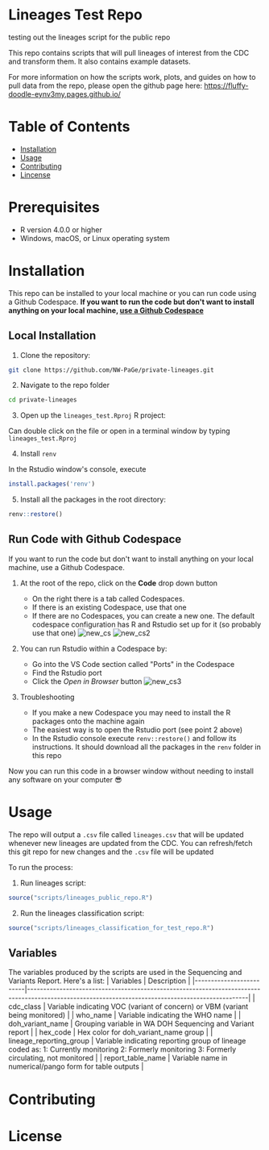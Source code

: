 # Lineages Test Repo
testing out the lineages script for the public repo

This repo contains scripts that will pull lineages of interest from the CDC and transform them. It also contains example datasets.

For more information on how the scripts work, plots, and guides on how to pull data from the repo, please open the github page here:
https://fluffy-doodle-eynv3my.pages.github.io/

# Table of Contents

-  [Installation](#installation)
-  [Usage](#usage)
-  [Contributing](#contributing)
-  [Lincense](#license)

# Prerequisites
-  R version 4.0.0 or higher
-  Windows, macOS, or Linux operating system

# Installation
This repo can be installed to your local machine or you can run code using a Github Codespace. **If you want to run the code but don't want to install anything on your local machine, [use a Github Codespace](#run-code-with-github-codespace)**

## Local Installation
1. Clone the repository:

  ```bash
  git clone https://github.com/NW-PaGe/private-lineages.git
  ```

2. Navigate to the repo folder

  ```bash
  cd private-lineages
  ```

3. Open up the `lineages_test.Rproj` R project:

  Can double click on the file or open in a terminal window by typing `lineages_test.Rproj`

4. Install `renv`

  In the Rstudio window's console, execute 
  
  ```R
  install.packages('renv')
  ```

5. Install all the packages in the root directory:

  ```R
  renv::restore()
  ```
## Run Code with Github Codespace
If you want to run the code but don't want to install anything on your local machine, use a Github Codespace.

1. At the root of the repo, click on the **Code** drop down button
   - On the right there is a tab called Codespaces. 
   - If there is an existing Codespace, use that one
   - If there are no Codespaces, you can create a new one. The default codespace configuration has R and Rstudio set up for it (so probably use that one)
![new_cs](https://github.com/NW-PaGe/private-lineages/assets/92396451/a08b3467-4a7a-4fdc-837d-b79923799721)
![new_cs2](https://github.com/NW-PaGe/private-lineages/assets/92396451/5d34fa88-70f2-435e-aaa6-f43cf3f11aa3)

2. You can run Rstudio within a Codespace by:
    - Go into the VS Code section called "Ports" in the Codespace
    - Find the Rstudio port
    - Click the _Open in Browser_ button
![new_cs3](https://github.com/NW-PaGe/private-lineages/assets/92396451/9e349fa9-4c24-4f37-8aff-0f4c1af7a7f1)



3. Troubleshooting
    - If you make a new Codespace you may need to install the R packages onto the machine again
    - The easiest way is to open the Rstudio port (see point 2 above)
    - In the Rstudio console execute `renv::restore()` and follow its instructions. It should download all the packages in the `renv` folder in this repo
  
Now you can run this code in a browser window without needing to install any software on your computer :sunglasses: 


# Usage

The repo will output a `.csv` file called `lineages.csv` that will be updated whenever new lineages are updated from the CDC. You can refresh/fetch this git repo for new changes and the `.csv` file will be updated

To run the process:

1. Run lineages script:

  ```R
  source("scripts/lineages_public_repo.R")
  ```
2. Run the lineages classification script:
  ```R
  source("scripts/lineages_classification_for_test_repo.R")
  ```
## Variables 
The variables produced by the scripts are used in the Sequencing and Variants Report. Here's a list:
| Variables               | Description                                                                                                                                      |
|-------------------------|--------------------------------------------------------------------------------------------------------------------------------------------------|
| cdc_class               | Variable indicating VOC (variant of concern) or VBM (variant being monitored)                                                                    |
| who_name                | Variable indicating the WHO name                                                                                                                 |
| doh_variant_name        | Grouping variable in WA DOH Sequencing and Variant report                                                                                        |
| hex_code                | Hex color for doh_variant_name group                                                                                                             |
| lineage_reporting_group | Variable indicating reporting group of lineage coded as:   1: Currently monitoring 2: Formerly monitoring 3: Formerly circulating, not monitored |
| report_table_name       | Variable name in numerical/pango form for table outputs                                                                                          |

# Contributing

# License







